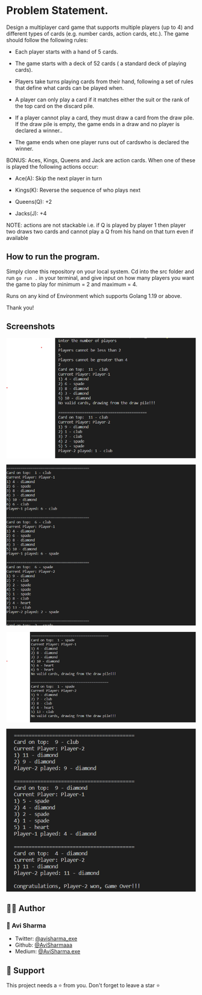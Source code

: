 # Problem Statement.

Design a multiplayer card game that supports multiple players (up to 4) and different types of cards (e.g. number cards, action cards, etc.). The game should follow the following rules:

- Each player starts with a hand of 5 cards.

- The game starts with a deck of 52 cards ( a standard deck of playing cards).

- Players take turns playing cards from their hand, following a set of rules that define what cards can be played when.

- A player can only play a card if it matches either the suit or the rank of the top card on the discard pile.

- If a player cannot play a card, they must draw a card from the draw pile. If the draw pile is empty, the game ends in a draw and no player is declared a winner..

- The game ends when one player runs out of cardswho is declared the winner.

BONUS: Aces, Kings, Queens and Jack are action cards. When one of these is played the following actions occur:

- Ace(A): Skip the next player in turn

- Kings(K): Reverse the sequence of who plays next 

- Queens(Q): +2

- Jacks(J): +4

NOTE: actions are not stackable i.e. if Q is played by player 1 then player two draws two cards and cannot play a Q from his hand on that turn even if available



## How to run the program.

Simply clone this repository on your local system. Cd into the src folder and run `go run .` in your terminal,
and give input on how many players you want the game to play for minimum = 2
and maximum = 4.

Runs on any kind of Environment which supports Golang 1.19 or above.

Thank you!

## Screenshots

![Screenshot1](screenshots/ss-1.png)


![Screenshot2](screenshots/ss-2.png)


![Screenshot3](screenshots/ss-3.png)


![Screenshot4](screenshots/ss-4.png)


## 👨‍💻 Author

### 👤 Avi Sharma

- Twitter: [@avisharma_exe](https://twitter.com/avisharma_exe)
- Github: [@AviSharmaaa](https://github.com/AviSharmaaa)
- Medium: [@AviSharma.exe](https://medium.com/@AviSharma.exe)

## 🙏 Support

This project needs a ⭐️ from you. Don't forget to leave a star ⭐️